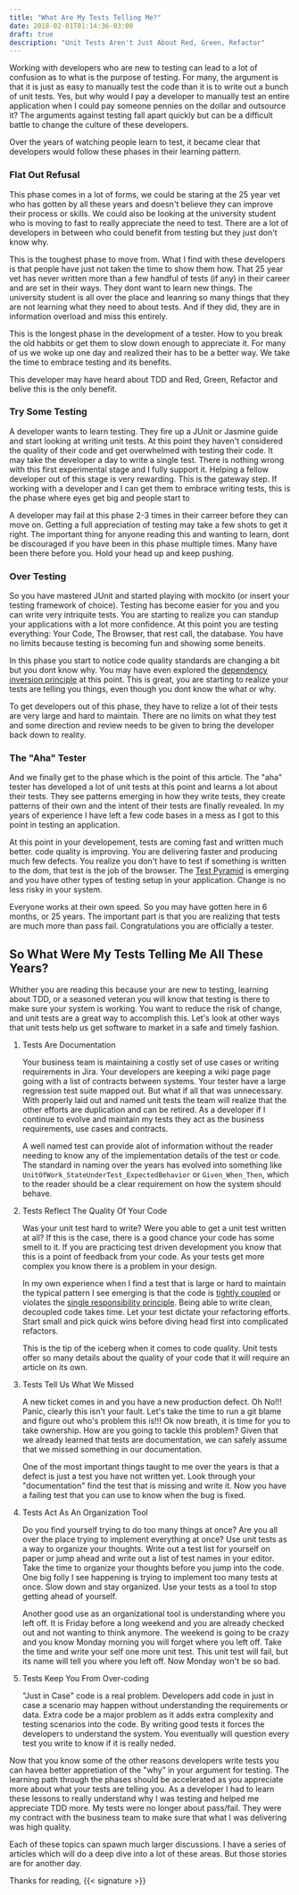 ```yaml
---
title: "What Are My Tests Telling Me?"
date: 2018-02-01T01:14:36-03:00
draft: true
description: "Unit Tests Aren't Just About Red, Green, Refactor"
---
```


Working with developers who are new to testing can lead to a lot of confusion as to what is the purpose of testing. For many, the argument is that it is just as easy to manually test the code than it is to write out a bunch of unit tests. Yes, but why would I pay a developer to manually test an entire application when I could pay someone pennies on the dollar and outsource it? The arguments against testing fall apart quickly but can be a difficult battle to change the culture of these developers.

Over the years of watching people learn to test, it became clear that developers would follow these phases in their learning pattern.

### Flat Out Refusal

This phase comes in a lot of forms, we could be staring at the 25 year vet who has gotten by all these years and doesn't believe they can improve their process or skills. We could also be looking at the university student who is moving to fast to really appreciate the need to test. There are a lot of developers in between who could benefit from testing but they just don't know why.

This is the toughest phase to move from. What I find with these developers is that people have just not taken the time to show them how. That 25 year vet has never written more than a few handful of tests (if any) in their career and are set in their ways. They dont want to learn new things. The university student is all over the place and leanring so many things that they are not learning what they need to about tests. And if they did, they are in information overload and miss this entirely. 

This is the longest phase in the development of a tester. How to you break the old habbits or get them to slow down enough to appreciate it. For many of us we woke up one day and realized their has to be a better way. We take the time to embrace testing and its benefits. 

This developer may have heard about TDD and Red, Green, Refactor and belive this is the only benefit. 

### Try Some Testing

A developer wants to learn testing. They fire up a JUnit or Jasmine guide and start looking at writing unit tests. At this point they haven't considered the quality of their code and get overwhelmed with testing their code. It may take the developer a day to write a single test. There is nothing wrong with this first experimental stage and I fully support it. Helping a fellow developer out of this stage is very rewarding. This is the gateway step. If working with a developer and I can get them to embrace writing tests, this is the phase where eyes get big and people start to 

A developer may fail at this phase 2-3 times in their carreer before they can move on. Getting a full appreciation of testing may take a few shots to get it right. The important thing for anyone reading this and wanting to learn, dont be discouraged if you have been in this phase multiple times. Many have been there before you. Hold your head up and keep pushing.

### Over Testing

So you have mastered JUnit and started playing with mockito (or insert your testing framework of choice). Testing has become easier for you and you can write very intriquite tests. You are starting to realize you can standup your applications with a lot more confidence. At this point you are testing everything: Your Code, The Browser, that rest call, the database. You have no limits because testing is becoming fun and showing some beneits.

In this phase you start to notice code quality standards are changing a bit but you dont know why. You may have even explored the [dependency inversion principle](http://blog.thecodewhisperer.com/permalink/consequences-of-dependency-inversion-principle) at this point. This is great, you are starting to realize your tests are telling you things, even though you dont know the what or why.

To get developers out of this phase, they have to relize a lot of their tests are very large and hard to maintain. There are no limits on what they test and some direction and review needs to be given to bring the developer back down to reality.

### The "Aha" Tester

And we finally get to the phase which is the point of this article. The "aha" tester has developed a lot of unit tests at this point and learns a lot about their tests. They see patterns emerging in how they write tests, they create patterns of their own and the intent of their tests are finally revealed. In my years of experience I have left a few code bases in a mess as I got to this point in testing an application.

At this point in your developement, tests are coming fast and written much better. code quality is improving. You are delivering faster and producing much few defects. You realize you don't have to test if something is written to the dom, that test is the job of the browser. The [Test Pyramid](https://martinfowler.com/bliki/TestPyramid.html) is emerging and you have other types of testing setup in your application. Change is no less risky in your system.

Everyone works at their own speed. So you may have gotten here in 6 months, or 25 years. The important part is that you are realizing that tests are much more than pass fail. Congratulations you are officially a tester.

## So What Were My Tests Telling Me All These Years?

Whither you are reading this because your are new to testing, learning about TDD, or a seasoned veteran you will know that testing is there to make sure your system is working. You want to reduce the risk of change, and unit tests are a great way to accomplish this. Let's look at other ways that unit tests help us get software to market in a safe and timely fashion.

1. Tests Are Documentation
  
    Your business team is maintaining a costly set of use cases or writing requirements in Jira. Your developers are keeping a wiki page page going with a list of contracts between systems. Your tester have a large regression test suite mapped out. But what if all that was unnecessary. With properly laid out and named unit tests the team will realize that the other efforts are duplication and can be retired. As a developer if I continue to evolve and maintain my tests they act as the business requirements, use cases and contracts. 

    A well named test can provide alot of information without the reader needing to know any of the implementation details of the test or code. The standard in naming over the years has evolved into something like `UnitOfWork_StateUnderTest_ExpectedBehavior` or `Given_When_Then`, which to the reader should be a clear requirement on how the system should behave.

2. Tests Reflect The Quality Of Your Code
  
    Was your unit test hard to write? Were you able to get a unit test written at all? If this is the case, there is a good chance your code has some smell to it. If you are practicing test driven development you know that this is a point of feedback from your code. As your tests get more complex you know there is a problem in your design. 

    In my own experience when I find a test that is large or hard to maintain the typical pattern I see emerging is that the code is [tightly coupled](https://en.wikipedia.org/wiki/Coupling_(computer_programming)) or violates the [single responsibility principle](https://en.wikipedia.org/wiki/Single_responsibility_principle). Being able to write clean, decoupled code takes time. Let your test dictate your refactoring efforts. Start small and pick quick wins before diving head first into complicated refactors.

    This is the tip of the iceberg when it comes to code quality. Unit tests offer so many details about the quality of your code that it will require an article on its own. 

3. Tests Tell Us What We Missed
  
    A new ticket comes in and you have a new production defect. Oh No!!! Panic, clearly this isn't your fault. Let's take the time to run a git blame and figure out who's problem this is!!! Ok now breath, it is time for you to take ownership. How are you going to tackle this problem? Given that we already learned that tests are documentation, we can safely assume that we missed something in our documentation. 

    One of the most important things taught to me over the years is that a defect is just a test you have not written yet. Look through your "documentation" find the test that is missing and write it. Now you have a failing test that you can use to know when the bug is fixed.

4. Tests Act As An Organization Tool
  
    Do you find yourself trying to do too many things at once? Are you all over the place trying to implement everything at once? Use unit tests as a way to organize your thoughts. Write out a test list for yourself on paper or jump ahead and write out a list of test names in your editor. Take the time to organize your thoughts before you jump into the code. One big folly I see happening is trying to implement too many tests at once. Slow down and stay organized. Use your tests as a tool to stop getting ahead of yourself.

    Another good use as an organizational tool is understanding where you left off. It is Friday before a long weekend and you are already checked out and not wanting to think anymore. The weekend is going to be crazy and you know Monday morning you will forget where you left off. Take the time and write your self one more unit test. This unit test will fail, but its name will tell you where you left off. Now Monday won't be so bad. 

5. Tests Keep You From Over-coding

    "Just in Case" code is a real problem. Developers add code in just in case a scenario may happen without understanding the requirements or data. Extra code be a major problem as it adds extra complexity and testing scenarios into the code. By writing good tests it forces the developers to understand the system. You eventually will question every test you write to know if it is really neded.


Now that you know some of the other reasons developers write tests you can havea better appretiation of the "why" in your argument for testing. The learning path through the phases should be accelerated as you appreciate more about what your tests are telling you. As a developer I had to learn these lessons to really understand why I was testing and helped me appreciate TDD more. My tests were no longer about pass/fail. They were my contract with the business team to make sure that what I was delivering was high quality. 

Each of these topics can spawn much larger discussions. I have a series of articles which will do a deep dive into a lot of these areas. But those stories are for another day. 

Thanks for reading,
{{< signature >}}
